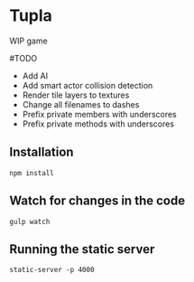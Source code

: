 # Tupla

WIP game

#TODO

- Add AI
- Add smart actor collision detection
- Render tile layers to textures
- Change all filenames to dashes
- Prefix private members with underscores
- Prefix private methods with underscores

## Installation
`npm install`

## Watch for changes in the code
`gulp watch`

## Running the static server
`static-server -p 4000`

